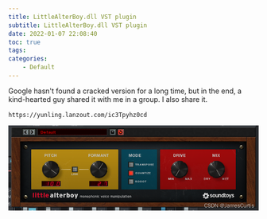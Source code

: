 ```yaml
---
title: LittleAlterBoy.dll VST plugin
subtitle: LittleAlterBoy.dll VST plugin
date: 2022-01-07 22:08:40
toc: true
tags: 
categories: 
    - Default
---
```



Google hasn't found a cracked version for a long time, but in the end, a kind-hearted guy shared it with me in a group. I also share it.

```
https://yunling.lanzout.com/ic3Tpyhz0cd
```


![img](https://raw.githubusercontent.com/james-curtis/blog-img/img/img/0e03b184ed3f46d587917e3f83af60f7.png)